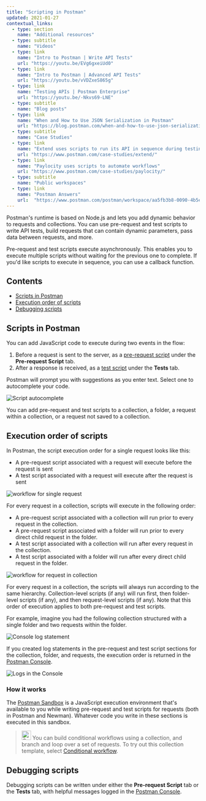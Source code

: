 ```yaml
---
title: "Scripting in Postman"
updated: 2021-01-27
contextual_links:
  - type: section
    name: "Additional resources"
  - type: subtitle
    name: "Videos"
  - type: link
    name: "Intro to Postman | Write API Tests"
    url: "https://youtu.be/EVg6gxeiUd0"
  - type: link
    name: "Intro to Postman | Advanced API Tests"
    url: "https://youtu.be/vVDZxeS865g"
  - type: link
    name: "Testing APIs | Postman Enterprise"
    url: "https://youtu.be/-Nkvs69-LNE"
  - type: subtitle
    name: "Blog posts"
  - type: link
    name: "When and How to Use JSON Serialization in Postman"
    url: "https://blog.postman.com/when-and-how-to-use-json-serialization-in-postman/"
  - type: subtitle
    name: "Case Studies"
  - type: link
    name: "Extend uses scripts to run its API in sequence during testing"
    url: "https://www.postman.com/case-studies/extend/"
  - type: link
    name: "Paylocity uses scripts to automate workflows"
    url: "https://www.postman.com/case-studies/paylocity/"
  - type: subtitle
    name: "Public workspaces"
  - type: link
    name: "Postman Answers"
    url:  "https://www.postman.com/postman/workspace/aa5fb3b8-0090-4b5e-b3b4-fa5c1f2d080d"
---
```


Postman's runtime is based on Node.js and lets you add dynamic behavior to requests and collections. You can use pre-request and test scripts to write API tests, build requests that can contain dynamic parameters, pass data between requests, and more.

Pre-request and test scripts execute asynchronously. This enables you to execute multiple scripts without waiting for the previous one to complete. If you'd like scripts to execute in sequence, you can use a callback function.

## Contents

* [Scripts in Postman](#scripts-in-postman)
* [Execution order of scripts](#execution-order-of-scripts)
* [Debugging scripts](#debugging-scripts)

## Scripts in Postman

You can add JavaScript code to execute during two events in the flow:

  1. Before a request is sent to the server, as a [pre-request script](/docs/writing-scripts/pre-request-scripts/) under the **Pre-request Script** tab.
  1. After a response is received, as a [test script](/docs/writing-scripts/test-scripts/) under the **Tests** tab.

Postman will prompt you with suggestions as you enter text. Select one to autocomplete your code.

![Script autocomplete](https://assets.postman.com/postman-docs/autocomplete-v8.gif)

You can add pre-request and test scripts to a collection, a folder, a request within a collection, or a request not saved to a collection.

## Execution order of scripts

In Postman, the script execution order for a single request looks like this:

* A pre-request script associated with a request will execute before the request is sent
* A test script associated with a request will execute after the request is sent

![workflow for single request](https://assets.postman.com/postman-docs/req-resp.jpg)

For every request in a collection, scripts will execute in the following order:

* A pre-request script associated with a collection will run prior to every request in the collection.
* A pre-request script associated with a folder will run prior to every direct child request in the folder.
* A test script associated with a collection will run after every request in the collection.
* A test script associated with a folder will run after every direct child request in the folder.

![workflow for request in collection](https://assets.postman.com/postman-docs/execOrder.jpg)

For every request in a collection, the scripts will always run according to the same hierarchy. Collection-level scripts (if any) will run first, then folder-level scripts (if any), and then request-level scripts (if any). Note that this order of execution applies to both pre-request and test scripts.

For example, imagine you had the following collection structured with a single folder and two requests within the folder.

![Console log statement](https://assets.postman.com/postman-docs/console-log-statement-v8.jpg)

If you created log statements in the pre-request and test script sections for the collection, folder, and requests, the execution order is returned in the [Postman Console](/docs/sending-requests/troubleshooting-api-requests/).

![Logs in the Console](https://assets.postman.com/postman-docs/logs-in-console-v8.jpg)

### How it works

The [Postman Sandbox](/docs/writing-scripts/script-references/postman-sandbox-api-reference/) is a JavaScript execution environment that's available to you while writing pre-request and test scripts for requests (both in Postman and Newman). Whatever code you write in these sections is executed in this sandbox.

> <img alt="Collections icon" src="https://assets.postman.com/postman-docs/Collections.png#icon" width="24px"> You can build conditional workflows using a collection, and branch and loop over a set of requests. To try out this collection template, select [Conditional workflow](https://www.postman.com/templates/78475d97-9a36-4731-ab24-9adf6a94d0fb/Conditional-workflow).

## Debugging scripts

Debugging scripts can be written under either the **Pre-request Script** tab or the **Tests** tab, with helpful messages logged in the [Postman Console](/docs/sending-requests/troubleshooting-api-requests/).
